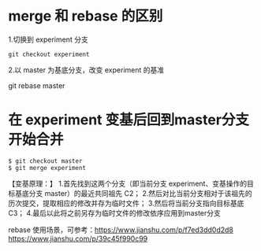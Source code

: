 # merge 和 rebase 的区别

1.切换到 experiment 分支

    git checkout experiment

2.以 master 为基底分支，改变 experiment 的基准

  git rebase master

# 在 experiment 变基后回到master分支开始合并

    $ git checkout master
    $ git merge experiment

【变基原理：】
1.首先找到这两个分支（即当前分支 experiment、变基操作的目标基底分支 master）的最近共同祖先 C2；
2.然后对比当前分支相对于该祖先的历次提交，提取相应的修改并存为临时文件；
3.然后将当前分支指向目标基底 C3；
4.最后以此将之前另存为临时文件的修改依序应用到master分支

rebase 使用场景，可参考：https://www.jianshu.com/p/f7ed3dd0d2d8
https://www.jianshu.com/p/39c45f990c99
